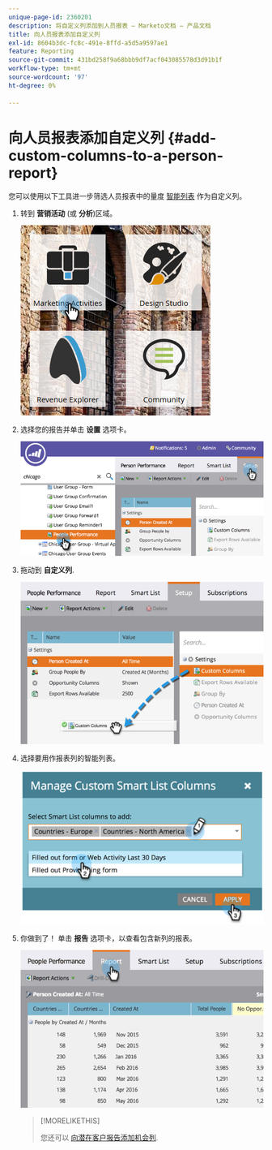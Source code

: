 ```yaml
---
unique-page-id: 2360201
description: 将自定义列添加到人员报表 — Marketo文档 — 产品文档
title: 向人员报表添加自定义列
exl-id: 8604b3dc-fc8c-491e-8ffd-a5d5a9597ae1
feature: Reporting
source-git-commit: 431bd258f9a68bbb9df7acf043085578d3d91b1f
workflow-type: tm+mt
source-wordcount: '97'
ht-degree: 0%

---
```


# 向人员报表添加自定义列 {#add-custom-columns-to-a-person-report}

您可以使用以下工具进一步筛选人员报表中的量度 [智能列表](/help/marketo/product-docs/core-marketo-concepts/smart-lists-and-static-lists/understanding-smart-lists.md) 作为自定义列。

1. 转到 **营销活动** (或 **分析**)区域。

   ![](assets/ma-1.png)

1. 选择您的报告并单击 **设置** 选项卡。

   ![](assets/two-1.png)

1. 拖动到 **自定义列**.

   ![](assets/three-1.png)

1. 选择要用作报表列的智能列表。

   ![](assets/image2014-9-16-16-3a39-3a34.png)

1. 你做到了！ 单击 **报告** 选项卡，以查看包含新列的报表。

   ![](assets/five-1.png)

   >[!MORELIKETHIS]
   >
   >您还可以 [向潜在客户报告添加机会列](/help/marketo/product-docs/reporting/basic-reporting/editing-reports/add-opportunity-columns-to-a-lead-report.md).
